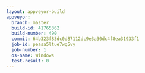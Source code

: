 ```yaml
---
layout: appveyor-build
appveyor:
  branch: master
  build-id: 41765362
  build-number: 490
  commit: 64b323f83dc0d87112dc9e3a30dc4f8ea31933f1
  job-id: peasa5ltue7wg5vy
  job-number: 1
  os-name: Windows
  test-result: 0
---
```

